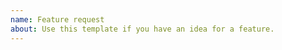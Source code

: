 ```yaml
---
name: Feature request
about: Use this template if you have an idea for a feature.
---
```


<!-- Please provide a clear description of the feature you want to see implemented. -->
